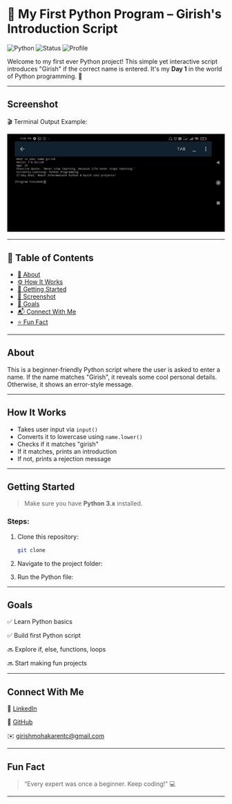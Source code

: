 # 🚀 My First Python Program – Girish's Introduction Script

![Python](https://img.shields.io/badge/Python-3.10-blue?logo=python)
![Status](https://img.shields.io/badge/Status-Day%201%20Complete-success)
![Profile](https://img.shields.io/badge/Made%20by-Girish-orange)

Welcome to my first ever Python project! This simple yet interactive script introduces "Girish" if the correct name is entered. It's my **Day 1** in the world of Python programming. 🐍

---

## Screenshot

🎬 Terminal Output Example:

![screenshot](Screenshot_2025-06-20-23-49-28-138_ru.iiec.pydroid3.jpg)

---

## 🧭 Table of Contents

- [📌 About](#about)
- [⚙️ How It Works](#how-it-works)
- [🚀 Getting Started](#getting-started)
- [📸 Screenshot](#screenshot)
- [🎯 Goals](#goals)
- [📬 Connect With Me](#connect-with-me)
- [⭐ Fun Fact](#fun-fact)

---

## About

This is a beginner-friendly Python script where the user is asked to enter a name. If the name matches "Girish", it reveals some cool personal details. Otherwise, it shows an error-style message.

---

## How It Works

- Takes user input via `input()`
- Converts it to lowercase using `name.lower()`
- Checks if it matches "girish"
- If it matches, prints an introduction
- If not, prints a rejection message

---

## Getting Started

> Make sure you have **Python 3.x** installed.

###  Steps:

1. Clone this repository:
   ```bash
   git clone
   ```

2. Navigate to the project folder:

3. Run the Python file:

---

## Goals

✅ Learn Python basics

✅ Build first Python script

🔜 Explore if, else, functions, loops

🔜 Start making fun projects



---

##  Connect With Me

🔗 [LinkedIn]()

🐙 [GitHub]()

✉️ girishmohakarentc@gmail.com



---

## Fun Fact

> “Every expert was once a beginner. Keep coding!” 💻



---
